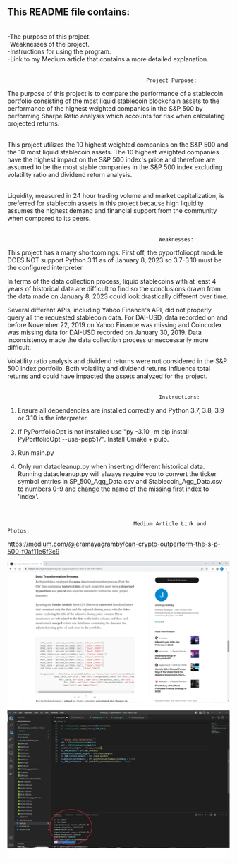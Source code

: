 <br>

## This README file contains:
<br>
-The purpose of this project.<br> 
-Weaknesses of the project.<br> 
-Instructions for using the program.<br>
-Link to my Medium article that contains a more detailed explanation.<br><br> 


                                                Project Purpose:

The purpose of this project is to compare the performance of a stablecoin portfolio consisting of the most liquid 
stablecoin blockchain assets to the performance of the highest weighted companies in the S&P 500 by performing 
Sharpe Ratio analysis which accounts for risk when calculating projected returns. <br><br>


This project utilizes the 10 highest weighted companies on the S&P 500 and the 10 most liquid stablecoin assets. The 10 
highest weighted companies have the highest impact on the S&P 500 index's price and therefore are assumed to be the 
most stable companies in the S&P 500 index excluding volatility ratio and dividend return analysis. <br><br>

Liquidity, measured in 24 hour trading volume and market capitalization, is preferred for stablecoin assets in this 
project because high liquidity assumes the highest demand and financial support from the community when compared to 
its peers.  <br><br>

                                                    Weaknesses:

This project has a many shortcomings. First off, the pyportfolioopt module DOES NOT support Python 3.11 as of January 8, 2023 
so 3.7-3.10 must be the configured interpreter. 

In terms of the data collection process, liquid stablecoins with at least 
4 years of historical data are difficult to find so the conclusions drawn from the data made on January 8, 2023 could look 
drastically different over time. 

Several different APIs, including Yahoo Finance's API, did not properly query all the requested stablecoin data. 
For DAI-USD, data recorded on and before November 22, 2019 on Yahoo Finance was missing and Coincodex was missing data for 
DAI-USD recorded on January 30, 2019. Data inconsistency made the data collection process unneccessarily more difficult.

Volatility ratio analysis and dividend returns were not considered in the S&P 500 index portfolio. 
Both volatility and dividend returns influence total returns and could have impacted the assets analyzed for the project. 
 <br><br>

                                                    Instructions:

1. Ensure all dependencies are installed correctly and Python 3.7, 3.8, 3.9 or 3.10 is the interpreter.

2. If PyPortfolioOpt is not installed use "py -3.10 -m pip install PyPortfolioOpt --use-pep517". Install Cmake + pulp.

3. Run main.py

4. Only run datacleanup.py when inserting different historical data. Running datacleanup.py will always require you to
    convert the ticker symbol entries in SP_500_Agg_Data.csv and Stablecoin_Agg_Data.csv to numbers 0-9 
    and change the name of the missing first index to 'index'.

<br>

                                            Medium Article Link and Photos:      
https://medium.com/@jeramayagramby/can-crypto-outperform-the-s-p-500-f0af11e6f3c9


![article](photos/article.png)
![code](photos/results.png) 
